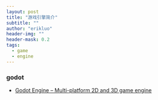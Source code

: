 ```yaml
---
layout: post
title: "游戏引擎简介"
subtitle: ""
author: "erikluo"
header-img: ""
header-mask: 0.2
tags:
  - game
  - engine
---
```


### godot
- [Godot Engine – Multi-platform 2D and 3D game engine](https://github.com/godotengine/godot)

